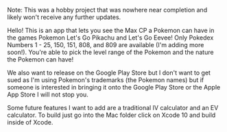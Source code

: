 Note: This was a hobby project that was nowhere near completion and likely won't receive any further updates.

Hello! This is an app that lets you see the Max CP a Pokemon can have in the games Pokemon Let's Go Pikachu and Let's Go Eevee!
Only Pokedex Numbers 1 - 25, 150, 151, 808, and 809 are available (I'm adding more soon!).
You're able to pick the level range of the Pokemon and the nature the Pokemon can have!

We also want to release on the Google Play Store but I don't want to get sued as I'm using Pokemon's trademarks 
(the Pokemon names) but if someone is interested in bringing it onto the Google Play Store or the 
Apple App Store I will not stop you.

Some future features I want to add are a traditional IV calculator and an EV calculator.
To build just go into the Mac folder click on Xcode 10 and build inside of Xcode.

